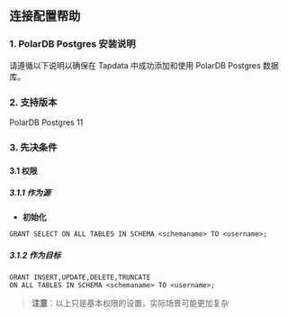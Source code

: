 ## **连接配置帮助**
### **1. PolarDB Postgres 安装说明**
请遵循以下说明以确保在 Tapdata 中成功添加和使用 PolarDB Postgres 数据库。
### **2. 支持版本**
PolarDB Postgres 11

### **3. 先决条件**
#### **3.1 权限**
##### **3.1.1 作为源**
- **初始化**<br>
```
GRANT SELECT ON ALL TABLES IN SCHEMA <schemaname> TO <username>;
```

##### **3.1.2 作为目标**
```
GRANT INSERT,UPDATE,DELETE,TRUNCATE
ON ALL TABLES IN SCHEMA <schemaname> TO <username>;
```
> **注意**：以上只是基本权限的设置，实际场景可能更加复杂
